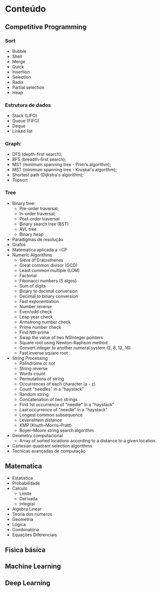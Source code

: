# Conteúdo


## Competitive Programming
### Sort
- Bubble
- Shell
- Merge
- Quick
- Insertion
- Selection
- Radix
- Partial selection
- Heap
### Estrutura de dados
- Stack (LIFO)
- Queue (FIFO)
- Deque
- Linked list
### Graph:
- DFS (depth-first search);
- BFS (breadth-first search);
- MST (minimum spanning tree - Prim's algorithm);
- MST (minimum spanning tree - Kruskal's algorithm);
- Shortest path (Dijkstra's algorithm);
- Topsort
### Tree
- Binary tree:
	- Pre-order traversal;
	- In-order traversal;
	- Post-order traversal
	- Binary search tree (BST)
	- AVL tree
	- Binary heap
- Paradigmas de resolução
- Grafos
- Matematica aplicada a ~CP
- Numeric Algorithms
	- Sieve of Eratosthenes
	- Great common divisor (GCD)
	- Least common multiple (LCM)
	- Factorial
	- Fibonacci numbers (5 algos)
	- Sum of digits
	- Binary to decimal conversion
	- Decimal to binary conversion
	- Fast exponentiation
	- Number reverse
	- Even/odd check
	- Leap year check
	- Armstrong number check
	- Prime number check
	- Find Nth prime
	- Swap the value of two NSInteger pointers
	- Square root using Newton-Raphson method
	- Convert integer to another numeral system (2, 8, 12, 16)
	- Fast inverse square root
- String Processing
	- Palindrome or not
	- String reverse
	- Words count
	- Permutations of string
	- Occurrences of each character (a - z)
	- Count "needles" in a "haystack"
	- Random string
	- Concatenation of two strings
	- Find 1st occurrence of "needle" in a "haystack"
	- Last occurrence of "needle" in a "haystack"
	- Longest common subsequence
	- Levenshtein distance
	- KMP (Knuth–Morris–Pratt)
	- Boyer–Moore string search algorithm
- Geometry computacional
	- Array of sorted locations according to a distance to a given location.
- Cartesian quadrant selection algorithms
- Tecnicas avançadas de computação

## Matematica
- Estatistíca
- Probabilidade
- Calculo
	- Limite
	- Derivada
	- Integral
- Algebra Linear
- Teoria dos números
- Geometria
- Lógica
- Combinatória
- Equações Diferenciais
  
## Fisica básica
	
	

## Machine Learning

## Deep Learning

